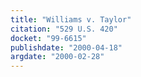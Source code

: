 ```yaml
---
title: "Williams v. Taylor"
citation: "529 U.S. 420"
docket: "99-6615"
publishdate: "2000-04-18"
argdate: "2000-02-28"
---
```

